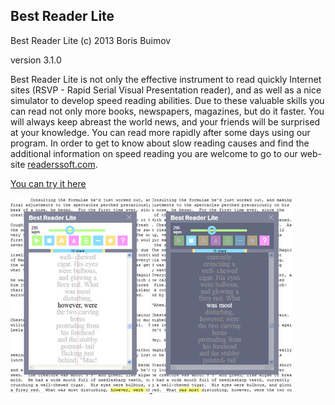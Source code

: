 ## Best Reader Lite
Best Reader Lite (c) 2013 Boris Buimov

version 3.1.0

Best Reader Lite is not only the effective instrument to read quickly Internet sites (RSVP - Rapid Serial Visual Presentation reader), and as well as a nice simulator to develop speed reading abilities. Due to these valuable skills you can read not only more books, newspapers, magazines, but do it faster. You will always keep abreast the world news, and your friends will be surprised at your knowledge. You can read more rapidly after some days using our program. In order to get to know about slow reading causes and find the additional information on speed reading you are welcome to go to our web-site [readerssoft.com](http://readerssoft.com/).

[You can try it here](https://addons.mozilla.org/en-US/firefox/addon/best-reader-lite/)

[
![Screenshot Best Reader Lite](https://github.com/bbmv/bbmv.github.io/raw/master/brlite/images/brlite1.jpg)
![Screenshot Best Reader Lite](https://github.com/bbmv/bbmv.github.io/raw/master/brlite/images/brlite2.jpg)
](https://addons.mozilla.org/en-US/firefox/addon/best-reader-lite/)

